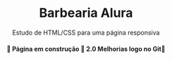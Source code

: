 <h1 align="center">
    Barbearia Alura
</h1>
<p align="center">Estudo de HTML/CSS para uma página responsiva</p>
<h4 align="center">
    🚧 Página em construção 🚀 2.0 Melhorias logo no Git🚧
</h4>
